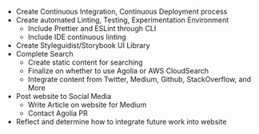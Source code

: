 - Create Continuous Integration, Continuous Deployment process
- Create automated Linting, Testing, Experimentation Environment
    - Include Prettier and ESLint through CLI
    - Include IDE continuous linting
- Create Styleguidist/Storybook UI Library
- Complete Search
    - Create static content for searching
    - Finalize on whether to use Agolia or AWS CloudSearch
    - Integrate content from Twitter, Medium, Github, StackOverflow, and More 
- Post website to Social Media
    - Write Article on website for Medium
    - Contact Agolia PR
- Reflect and determine how to integrate future work into website